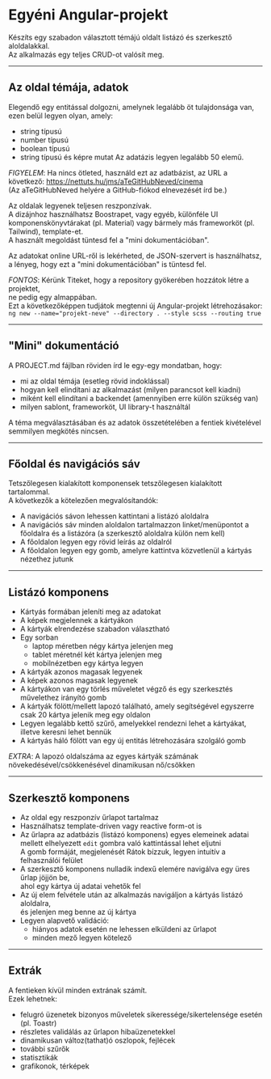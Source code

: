 # Egyéni Angular-projekt

Készíts egy szabadon választott témájú oldalt listázó és szerkesztő aloldalakkal.   
Az alkalmazás egy teljes CRUD-ot valósít meg.

---
## Az oldal témája, adatok
Elegendő egy entitással dolgozni, amelynek legalább öt tulajdonsága van, ezen belül legyen olyan, amely:
- string típusú
- number típusú
- boolean típusú
- string típusú és képre mutat
Az adatázis legyen legalább 50 elemű.   

_FIGYELEM_: Ha nincs ötleted, használd ezt az adatbázist, az URL a következő: 
https://nettuts.hu/jms/aTeGitHubNeved/cinema   
(Az aTeGitHubNeved helyére a GitHub-fiókod elnevezését írd be.)   

Az oldalak legyenek teljesen reszponzívak.   
A dizájnhoz használhatsz Boostrapet, vagy egyéb, különféle UI komponenskönyvtárakat (pl. Material) vagy bármely más frameworköt (pl. Tailwind), template-et.   
A használt megoldást tüntesd fel a "mini dokumentációban".

Az adatokat online URL-ről is lekérheted, de JSON-szervert is használhatsz,   
a lényeg, hogy ezt a "mini dokumentációban" is tüntesd fel.

_FONTOS_: Kérünk Titeket, hogy a repository gyökerében hozzátok létre a projektet,    
ne pedig egy almappában.    
Ezt a következőképpen tudjátok megtenni új Angular-projekt létrehozásakor:   
`ng new --name="projekt-neve" --directory . --style scss --routing true`   

---
## "Mini" dokumentáció
A PROJECT.md fájlban röviden írd le egy-egy mondatban, hogy:
- mi az oldal témája (esetleg rövid indoklással)
- hogyan kell elindítani az alkalmazást (milyen parancsot kell kiadni)
- miként kell elindítani a backendet (amennyiben erre külön szükség van)
- milyen sablont, frameworköt, UI library-t használtál 
  
A téma megválasztásában és az adatok összetételében a fentiek kivételével semmilyen megkötés nincsen.

---
## Főoldal és navigációs sáv

Tetszőlegesen kialakított komponensek tetszőlegesen kialakított tartalommal.   
A következők a kötelezően megvalósítandók:
- A navigációs sávon lehessen kattintani a listázó aloldalra
- A navigációs sáv minden aloldalon tartalmazzon linket/menüpontot a főoldalra és a listázóra (a szerkesztő aloldalra külön nem kell)
- A főoldalon legyen egy rövid leírás az oldalról
- A főoldalon legyen egy gomb, amelyre kattintva közvetlenül a kártyás nézethez jutunk
  
---
## Listázó komponens

- Kártyás formában jeleníti meg az adatokat
- A képek megjelennek a kártyákon
- A kártyák elrendezése szabadon választható
- Egy sorban 
  - laptop méretben négy kártya jelenjen meg
  - tablet méretnél két kártya jelenjen meg
  - mobilnézetben egy kártya legyen
- A kártyák azonos magasak legyenek
- A képek azonos magasak legyenek
- A kártyákon van egy törlés műveletet végző és egy szerkesztés művelethez irányító gomb
- A kártyák fölött/mellett lapozó található, amely segítségével egyszerre csak 20 kártya jelenik meg egy oldalon
- Legyen legalább kettő szűrő, amelyekkel rendezni lehet a kártyákat, illetve keresni lehet bennük
- A kártyás háló fölött van egy új entitás létrehozására szolgáló gomb

_EXTRA_: A lapozó oldalszáma az egyes kártyák számának növekedésével/csökkenésével dinamikusan nő/csökken

---
## Szerkesztő komponens

- Az oldal egy reszponzív űrlapot tartalmaz
- Használhatsz template-driven vagy reactive form-ot is
- Az űrlapra az adatbázis (listázó komponens) egyes elemeinek adatai mellett elhelyezett `edit` gombra való kattintással lehet eljutni   
A gomb formáját, megjelenését Rátok bízzuk, legyen intuitív a felhasználói felület
- A szerkesztő komponens nulladik indexű elemére navigálva egy üres űrlap jöjjön be,   
ahol egy kártya új adatai vehetők fel  
- Az új elem felvétele után az alkalmazás navigáljon a kártyás listázó aloldalra,   
és jelenjen meg benne az új kártya
- Legyen alapvető validáció: 
  - hiányos adatok esetén ne lehessen elküldeni az űrlapot
  - minden mező legyen kötelező

---
## Extrák
A fentieken kívül minden extrának számít.   
Ezek lehetnek:
- felugró üzenetek bizonyos műveletek sikeressége/sikertelensége esetén (pl. Toastr)
- részletes validálás az űrlapon hibaüzenetekkel
- dinamikusan változ(tathat)ó oszlopok, fejlécek
- további szűrők
- statisztikák
- grafikonok, térképek
  
